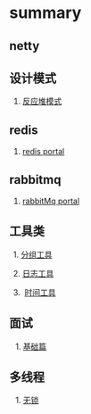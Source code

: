 # summary

## netty

## 设计模式

  1. [反应堆模式](https://github.com/zhizhi555555/javatools/blob/master/src/main/java/desiger/Reactor%EF%BC%88%E5%8F%8D%E5%BA%94%E5%99%A8%EF%BC%89%E6%A8%A1%E5%BC%8F.md)

## redis

  1. [redis portal](https://github.com/zhizhi555555/javatools/blob/master/src/main/java/redis/redis.md)

## rabbitmq

  1. [rabbitMq portal](https://github.com/zhizhi555555/javatools/blob/master/src/main/java/mq/rabbitmq/rabbitmq.md)
  
## 工具类
  
 &ensp;1.  [分组工具](https://github.com/zhizhi555555/javatools/blob/master/src/main/java/utils/GroupUtil.java)<br/>
 
 &ensp;2.  [日志工具](https://github.com/zhizhi555555/javatools/blob/master/src/main/java/utils/LogUtils.java)
 
 &ensp;3.  [时间工具](https://github.com/zhizhi555555/javatools/blob/master/src/main/java/utils/DateUtils.java)
 
## 面试
 
  &ensp; 1. [基础篇](https://github.com/zhizhi555555/javatools/blob/master/src/main/java/interview/view.md)　
  
## 多线程  
  &ensp; 1. [无锁](https://github.com/zhizhi555555/javatools/blob/master/src/main/java/thread/%E6%97%A0%E9%94%81.md)
